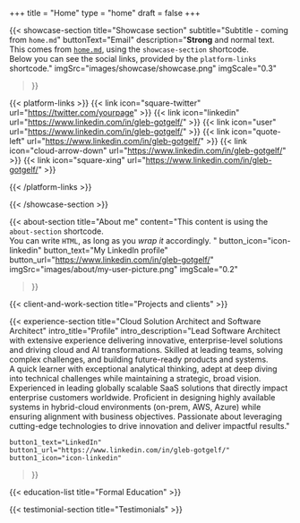 +++
title =  "Home"
type = "home"
draft = false
+++


{{< showcase-section
    title="Showcase section"
    subtitle="Subtitle - coming from <code>home.md</code>"
    buttonText="Email"
    description="<strong>Strong</strong> and normal text. This comes from <a href='https://github.com/zetxek/adritian-demo/blob/main/content/home/home.md?plain=1'><code>home.md</code></a>, using the <code>showcase-section</code> shortcode.<br/>Below you can see the social links, provided by the <code>platform-links</code> shortcode."
    imgSrc="images/showcase/showcase.png"
    imgScale="0.3"
 >}}

{{< platform-links >}}
    {{< link icon="square-twitter" url="https://twitter.com/yourpage" >}}
    {{< link icon="linkedin" url="https://www.linkedin.com/in/gleb-gotgelf/" >}}
    {{< link icon="user" url="https://www.linkedin.com/in/gleb-gotgelf/" >}}
    {{< link icon="quote-left" url="https://www.linkedin.com/in/gleb-gotgelf/" >}}
    {{< link icon="cloud-arrow-down" url="https://www.linkedin.com/in/gleb-gotgelf/" >}}
    {{< link icon="square-xing" url="https://www.linkedin.com/in/gleb-gotgelf/" >}}

{{< /platform-links >}}

{{< /showcase-section >}}

{{< about-section
    title="About me"
    content="This content is using the <code>about-section</code> shortcode. <br/>You can write <code>HTML</code>, as long as you <em>wrap it</em> accordingly. "
    button_icon="icon-linkedin"
    button_text="My LinkedIn profile"
    button_url="https://www.linkedin.com/in/gleb-gotgelf/"
    imgSrc="images/about/my-user-picture.png"
    imgScale="0.2"
 >}}

{{< client-and-work-section
    title="Projects and clients" >}} 

{{< experience-section
    title="Cloud Solution Architect and Software Architect"
    intro_title="Profile"
    intro_description="Lead Software Architect with extensive experience delivering innovative, enterprise-level solutions and driving cloud and AI transformations. Skilled at leading teams, solving complex challenges, and building future-ready products and systems.<br/>A quick learner with exceptional analytical thinking, adept at deep diving into technical challenges while maintaining a strategic, broad vision. Experienced in leading globally scalable SaaS solutions that directly impact enterprise customers worldwide. Proficient in designing highly available systems in hybrid-cloud environments (on-prem, AWS, Azure) while ensuring alignment with business objectives. Passionate about leveraging cutting-edge technologies to drive innovation and deliver impactful results." 
    
    button1_text="LinkedIn"
    button1_url="https://www.linkedin.com/in/gleb-gotgelf/"
    button1_icon="icon-linkedin"

>}}

{{< education-list
    title="Formal Education" >}}

{{< testimonial-section
    title="Testimonials" >}}

